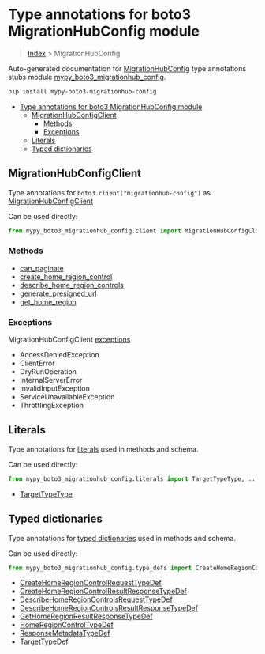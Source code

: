 # Type annotations for boto3 MigrationHubConfig module

> [Index](..) > MigrationHubConfig

Auto-generated documentation for
[MigrationHubConfig](https://boto3.amazonaws.com/v1/documentation/api/latest/reference/services/migrationhub-config.html#MigrationHubConfig)
type annotations stubs module
[mypy_boto3_migrationhub_config](https://pypi.org/project/mypy-boto3-migrationhub-config/).

```bash
pip install mypy-boto3-migrationhub-config
```

- [Type annotations for boto3 MigrationHubConfig module](#type-annotations-for-boto3-migrationhubconfig-module)
  - [MigrationHubConfigClient](#migrationhubconfigclient)
    - [Methods](#methods)
    - [Exceptions](#exceptions)
  - [Literals](#literals)
  - [Typed dictionaries](#typed-dictionaries)

## MigrationHubConfigClient

Type annotations for `boto3.client("migrationhub-config")` as
[MigrationHubConfigClient](./client.md)

Can be used directly:

```python
from mypy_boto3_migrationhub_config.client import MigrationHubConfigClient
```

### Methods

- [can_paginate](./client.md#can_paginate)
- [create_home_region_control](./client.md#create_home_region_control)
- [describe_home_region_controls](./client.md#describe_home_region_controls)
- [generate_presigned_url](./client.md#generate_presigned_url)
- [get_home_region](./client.md#get_home_region)

### Exceptions

MigrationHubConfigClient [exceptions](./client.md#exceptions)

- AccessDeniedException
- ClientError
- DryRunOperation
- InternalServerError
- InvalidInputException
- ServiceUnavailableException
- ThrottlingException

## Literals

Type annotations for [literals](./literals.md) used in methods and schema.

Can be used directly:

```python
from mypy_boto3_migrationhub_config.literals import TargetTypeType, ...
```

- [TargetTypeType](./literals.md#targettypetype)

## Typed dictionaries

Type annotations for [typed dictionaries](./type_defs.md) used in methods and
schema.

Can be used directly:

```python
from mypy_boto3_migrationhub_config.type_defs import CreateHomeRegionControlRequestTypeDef, ...
```

- [CreateHomeRegionControlRequestTypeDef](./type_defs.md#createhomeregioncontrolrequesttypedef)
- [CreateHomeRegionControlResultResponseTypeDef](./type_defs.md#createhomeregioncontrolresultresponsetypedef)
- [DescribeHomeRegionControlsRequestTypeDef](./type_defs.md#describehomeregioncontrolsrequesttypedef)
- [DescribeHomeRegionControlsResultResponseTypeDef](./type_defs.md#describehomeregioncontrolsresultresponsetypedef)
- [GetHomeRegionResultResponseTypeDef](./type_defs.md#gethomeregionresultresponsetypedef)
- [HomeRegionControlTypeDef](./type_defs.md#homeregioncontroltypedef)
- [ResponseMetadataTypeDef](./type_defs.md#responsemetadatatypedef)
- [TargetTypeDef](./type_defs.md#targettypedef)
